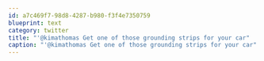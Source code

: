 ```yaml
---
id: a7c469f7-98d8-4287-b980-f3f4e7350759
blueprint: text
category: twitter
title: "'@kimathomas Get one of those grounding strips for your car"
caption: "'@kimathomas Get one of those grounding strips for your car"
---
```

